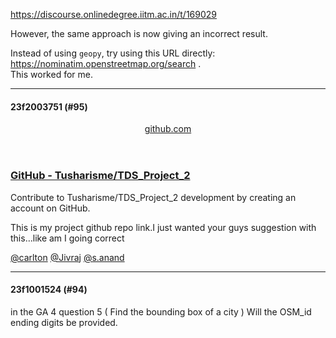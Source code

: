 https://discourse.onlinedegree.iitm.ac.in/t/169029

However, the same approach is now giving an incorrect result.</p>
<p>Instead of using <code>geopy</code>, try using this URL directly: <a href="https://nominatim.openstreetmap.org/search" rel="noopener nofollow ugc">https://nominatim.openstreetmap.org/search</a> .<br/>
This worked for me.</p><hr>

<h4>23f2003751 (#95)</h4>
<aside class="onebox githubrepo" data-onebox-src="https://github.com/Tusharisme/TDS_Project_2">
<header class="source">
<a href="https://github.com/Tusharisme/TDS_Project_2" rel="noopener nofollow ugc" target="_blank">github.com</a>
</header>
<article class="onebox-body">
<div class="github-row" data-github-private-repo="false">

<h3><a href="https://github.com/Tusharisme/TDS_Project_2" rel="noopener nofollow ugc" target="_blank">GitHub - Tusharisme/TDS_Project_2</a></h3>
<p><span class="github-repo-description">Contribute to Tusharisme/TDS_Project_2 development by creating an account on GitHub.</span></p>
</div>
</article>
<div class="onebox-metadata">
</div>
<div style="clear: both"></div>
</aside>
<p>This is my project github repo link.I just wanted your guys suggestion with this…like am I going correct</p>
<p><a class="mention" href="/u/carlton">@carlton</a> <a class="mention" href="/u/jivraj">@Jivraj</a> <a class="mention" href="/u/s.anand">@s.anand</a></p><hr>

<h4>23f1001524 (#94)</h4>
<p>in the GA 4 question 5 ( Find the bounding box of a city ) Will the OSM_id ending digits be provided.